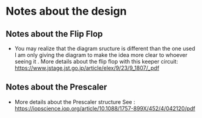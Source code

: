 # Notes about the design
## Notes about the Flip Flop 
* You may realize that the diagram sructure is different than the one used 
I am only giving the diagram to make the idea more clear to whoever seeing it .
More details about the flip flop with this keeper circuit: https://www.jstage.jst.go.jp/article/elex/9/23/9_1807/_pdf

## Notes about the Prescaler
* More details about the Prescaler structure See : https://iopscience.iop.org/article/10.1088/1757-899X/452/4/042120/pdf
